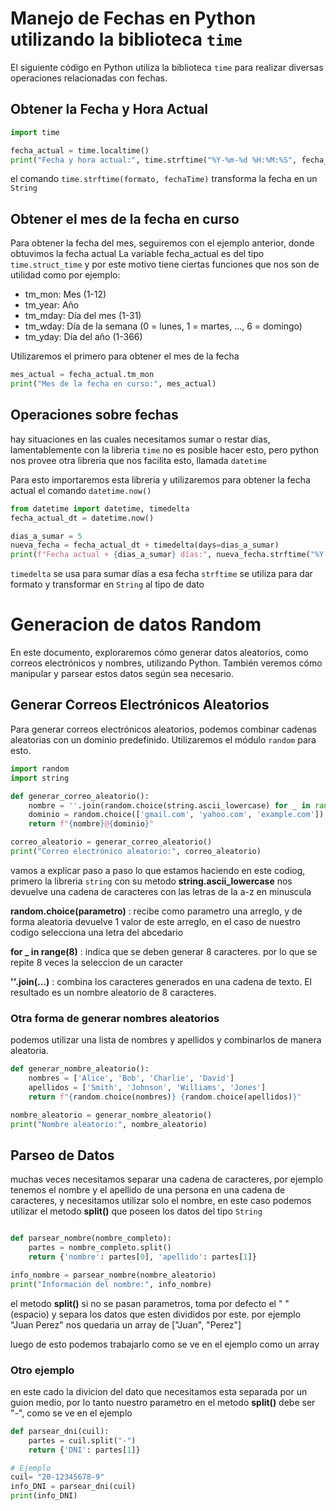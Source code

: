 # Manejo de Fechas en Python utilizando la biblioteca `time`

El siguiente código en Python utiliza la biblioteca `time` para realizar diversas operaciones relacionadas con fechas.

## Obtener la Fecha y Hora Actual

```python
import time

fecha_actual = time.localtime()
print("Fecha y hora actual:", time.strftime("%Y-%m-%d %H:%M:%S", fecha_actual))
```

el comando `time.strftime(formato, fechaTime)` transforma la fecha en un `String`

## Obtener el mes de la fecha en curso
Para obtener la fecha del mes, seguiremos con el ejemplo anterior, donde obtuvimos la fecha actual
La variable fecha_actual es del tipo `time.struct_time` y por este motivo tiene ciertas funciones que nos son de utilidad como por ejemplo:
* tm_mon: Mes (1-12)
* tm_year: Año
* tm_mday: Día del mes (1-31)
* tm_wday: Día de la semana (0 = lunes, 1 = martes, ..., 6 = domingo)
* tm_yday: Día del año (1-366)

Utilizaremos el primero para obtener el mes de la fecha
```python
mes_actual = fecha_actual.tm_mon
print("Mes de la fecha en curso:", mes_actual)
```

## Operaciones sobre fechas
hay situaciones en las cuales necesitamos sumar o restar dias, lamentablemente con la libreria `time` no es posible hacer esto, pero python nos provee otra libreria que nos facilita esto, llamada `datetime`

Para esto importaremos esta libreria y utilizaremos para obtener la fecha actual el comando `datetime.now()`
```python
from datetime import datetime, timedelta
fecha_actual_dt = datetime.now() 

dias_a_sumar = 5
nueva_fecha = fecha_actual_dt + timedelta(days=dias_a_sumar)
print(f"Fecha actual + {dias_a_sumar} días:", nueva_fecha.strftime("%Y-%m-%d %H:%M:%S"))

```

`timedelta` se usa para sumar días a esa fecha
`strftime` se utiliza para dar formato y transformar en `String` al tipo de dato


# Generacion de datos Random
En este documento, exploraremos cómo generar datos aleatorios, como correos electrónicos y nombres, utilizando Python. También veremos cómo manipular y parsear estos datos según sea necesario.

## Generar Correos Electrónicos Aleatorios

Para generar correos electrónicos aleatorios, podemos combinar cadenas aleatorias con un dominio predefinido. Utilizaremos el módulo `random` para esto.

```python
import random
import string

def generar_correo_aleatorio():
    nombre = ''.join(random.choice(string.ascii_lowercase) for _ in range(8))
    dominio = random.choice(['gmail.com', 'yahoo.com', 'example.com'])
    return f"{nombre}@{dominio}"

correo_aleatorio = generar_correo_aleatorio()
print("Correo electrónico aleatorio:", correo_aleatorio)
```
vamos a explicar paso a paso lo que estamos haciendo en este codiog, primero la libreria `string` con su metodo **string.ascii_lowercase** nos devuelve una cadena de caracteres con las letras de la a-z en minuscula

**random.choice(parametro)** : recibe como parametro una arreglo, y de forma aleatoria devuelve 1 valor de este arreglo, en el caso de nuestro codigo selecciona una letra del abcedario

**for _ in range(8)** :  indica que se deben generar 8 caracteres. por lo que se repite 8 veces la seleccion de un caracter

**''.join(...)** :  combina los caracteres generados en una cadena de texto. El resultado es un nombre aleatorio de 8 caracteres.

### Otra forma de generar nombres aleatorios

podemos utilizar una lista de nombres y apellidos y combinarlos de manera aleatoria.

```python
def generar_nombre_aleatorio():
    nombres = ['Alice', 'Bob', 'Charlie', 'David']
    apellidos = ['Smith', 'Johnson', 'Williams', 'Jones']
    return f"{random.choice(nombres)} {random.choice(apellidos)}"

nombre_aleatorio = generar_nombre_aleatorio()
print("Nombre aleatorio:", nombre_aleatorio)
```

## Parseo de Datos
muchas veces necesitamos separar una cadena de caracteres, por ejemplo tenemos el nombre y el apellido de una persona en una cadena de caracteres, y necesitamos utilizar solo el nombre, en este caso podemos utilizar el metodo **split()** que poseen los datos del tipo ``String`` 

```python

def parsear_nombre(nombre_completo):
    partes = nombre_completo.split()
    return {'nombre': partes[0], 'apellido': partes[1]}

info_nombre = parsear_nombre(nombre_aleatorio)
print("Información del nombre:", info_nombre)

```

el metodo **split()** si no se pasan parametros, toma por defecto el " "(espacio) y separa los datos que esten divididos por este.
por ejemplo "Juan Perez" nos quedaria un array de ["Juan", "Perez"]

luego de esto podemos trabajarlo como se ve en el ejemplo como un array 

### Otro ejemplo  

en este cado la divicion del dato que necesitamos esta separada por un guion medio, por lo tanto nuestro parametro en el metodo **split()** debe ser "-", como se ve en el ejemplo
```python
def parsear_dni(cuil):
    partes = cuil.split("-")
    return {'DNI': partes[1]}

# Ejemplo
cuil= "20-12345678-9"
info_DNI = parsear_dni(cuil)
print(info_DNI)
```

